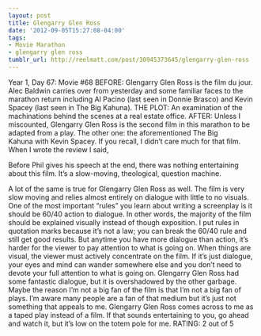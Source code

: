 ```yaml
---
layout: post
title: Glengarry Glen Ross
date: '2012-09-05T15:27:08-04:00'
tags:
- Movie Marathon
- glengarry glen ross
tumblr_url: http://reelmatt.com/post/30945373645/glengarry-glen-ross
---
```

Year 1, Day 67: Movie #68
BEFORE: Glengarry Glen Ross is the film du jour. Alec Baldwin carries over from yesterday and some familiar faces to the marathon return including Al Pacino (last seen in Donnie Brasco) and Kevin Spacey (last seen in The Big Kahuna).
THE PLOT: An examination of the machinations behind the scenes at a real estate office.
AFTER: Unless I miscounted, Glengarry Glen Ross is the second film in this marathon to be adapted from a play. The other one: the aforementioned The Big Kahuna with Kevin Spacey. If you recall, I didn’t care much for that film. When I wrote the review I said,

Before Phil gives his speech at the end, there was nothing entertaining about this film. It’s a slow-moving, theological, question machine.

A lot of the same is true for Glengarry Glen Ross as well. The film is very slow moving and relies almost entirely on dialogue with little to no visuals. One of the most important “rules” you learn about writing a screenplay is it should be 60/40 action to dialogue. In other words, the majority of the film should be explained visually instead of though exposition. I put rules in quotation marks because it’s not a law; you can break the 60/40 rule and still get good results. But anytime you have more dialogue than action, it’s harder for the viewer to pay attention to what is going on. When things are visual, the viewer must actively concentrate on the film. If it’s just dialogue, your eyes and mind can wander somewhere else and you don’t need to devote your full attention to what is going on. Glengarry Glen Ross had some fantastic dialogue, but it is overshadowed by the other garbage.
Maybe the reason I’m not a big fan of the film is that I’m not a big fan of plays. I’m aware many people are a fan of that medium but it’s just not something that appeals to me. Glengarry Glen Ross comes across to me as a taped play instead of a film. If that sounds entertaining to you, go ahead and watch it, but it’s low on the totem pole for me.
RATING: 2 out of 5
